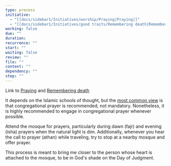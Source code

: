 ```yaml
---
type: process
initiative:
  - "[[docs/sidebar1/Initiatives/worship/Praying|Praying]]"
  - "[[docs/sidebar1/Initiatives/good traits/Remembering death|Remembering death]]"
working: false
due: ""
duration: 
recurrence: ""
start: ""
waiting: false
review: ""
file: ""
context: ""
dependency: ""
step: ""
---
```


Link to [Praying](docs/sidebar1/Initiatives/worship/Praying.md) and [Remembering death](docs/sidebar1/Initiatives/good%20traits/Remembering%20death.md)

It depends on the Islamic schools of thought, but the [most common view](https://seekersguidance.org/answers/prayer/what-is-the-majority-opinion-on-congregational-prayer/) is that congregational prayer is recommended, not mandatory. Nonetheless, it is highly recommended to engage in congregational prayer whenever possible.

Attend the mosque for prayers, particularly during dawn (fajr) and evening (isha) prayers when the natural light is dim. Additionally, whenever you hear the call to prayer (athan) while traveling, try to stop at a nearby mosque and offer prayer.

This process is meant to bring me closer to the person whose heart is attached to the mosque, to be in God's shade on the Day of Judgment.
